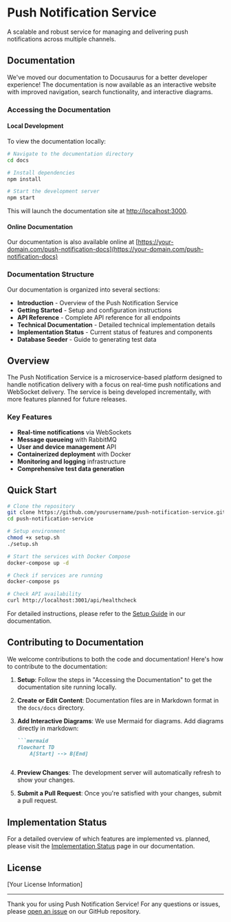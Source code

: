 # Push Notification Service

A scalable and robust service for managing and delivering push notifications across multiple channels.

## Documentation

We've moved our documentation to Docusaurus for a better developer experience! The documentation is now available as an interactive website with improved navigation, search functionality, and interactive diagrams.

### Accessing the Documentation

#### Local Development

To view the documentation locally:

```bash
# Navigate to the documentation directory
cd docs

# Install dependencies
npm install

# Start the development server
npm start
```

This will launch the documentation site at [http://localhost:3000](http://localhost:3000).

#### Online Documentation

Our documentation is also available online at [https://your-domain.com/push-notification-docs](https://your-domain.com/push-notification-docs)

### Documentation Structure

Our documentation is organized into several sections:

- **Introduction** - Overview of the Push Notification Service
- **Getting Started** - Setup and configuration instructions
- **API Reference** - Complete API reference for all endpoints
- **Technical Documentation** - Detailed technical implementation details
- **Implementation Status** - Current status of features and components
- **Database Seeder** - Guide to generating test data

## Overview

The Push Notification Service is a microservice-based platform designed to handle notification delivery with a focus on real-time push notifications and WebSocket delivery. The service is being developed incrementally, with more features planned for future releases.

### Key Features

- **Real-time notifications** via WebSockets
- **Message queueing** with RabbitMQ
- **User and device management** API
- **Containerized deployment** with Docker
- **Monitoring and logging** infrastructure
- **Comprehensive test data generation**

## Quick Start

```bash
# Clone the repository
git clone https://github.com/yourusername/push-notification-service.git
cd push-notification-service

# Setup environment
chmod +x setup.sh
./setup.sh

# Start the services with Docker Compose
docker-compose up -d

# Check if services are running
docker-compose ps

# Check API availability
curl http://localhost:3001/api/healthcheck
```

For detailed instructions, please refer to the [Setup Guide](https://your-domain.com/push-notification-docs/docs/setup-and-configuration) in our documentation.

## Contributing to Documentation

We welcome contributions to both the code and documentation! Here's how to contribute to the documentation:

1. **Setup**: Follow the steps in "Accessing the Documentation" to get the documentation site running locally.

2. **Create or Edit Content**: Documentation files are in Markdown format in the `docs/docs` directory.

3. **Add Interactive Diagrams**: We use Mermaid for diagrams. Add diagrams directly in markdown:

   ```markdown
   ```mermaid
   flowchart TD
       A[Start] --> B[End]
   ```
   ```

4. **Preview Changes**: The development server will automatically refresh to show your changes.

5. **Submit a Pull Request**: Once you're satisfied with your changes, submit a pull request.

## Implementation Status

For a detailed overview of which features are implemented vs. planned, please visit the [Implementation Status](https://your-domain.com/push-notification-docs/docs/implementation-status) page in our documentation.

## License

[Your License Information]

---

Thank you for using Push Notification Service! For any questions or issues, please [open an issue](https://github.com/yourusername/push-notification-service/issues) on our GitHub repository.